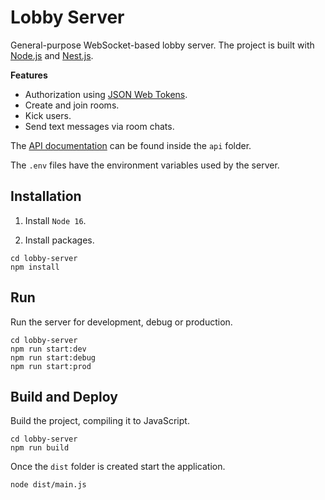 # Lobby Server

General-purpose WebSocket-based lobby server. The project is built with [Node.js](https://nodejs.org/) and [Nest.js](https://nestjs.com/).

**Features**
- Authorization using [JSON Web Tokens](https://jwt.io/).
- Create and join rooms.
- Kick users.
- Send text messages via room chats.

The [API documentation](https://adcimon.github.io/lobby-server/api/) can be found inside the `api` folder.

The `.env` files have the environment variables used by the server.

## Installation

1. Install `Node 16`.

2. Install packages.
```
cd lobby-server
npm install
```

## Run

Run the server for development, debug or production.
```
cd lobby-server
npm run start:dev
npm run start:debug
npm run start:prod
```

## Build and Deploy

Build the project, compiling it to JavaScript.
```
cd lobby-server
npm run build
```

Once the `dist` folder is created start the application.
```
node dist/main.js
```
